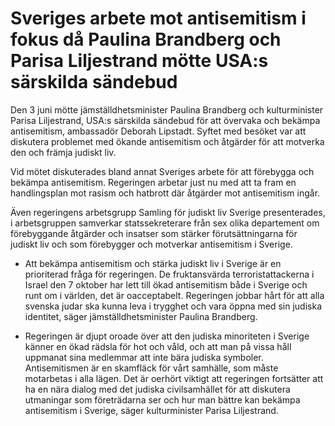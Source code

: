 # Sveriges arbete mot antisemitism i fokus då Paulina Brandberg och Parisa Liljestrand mötte USA:s särskilda sändebud

Den 3 juni mötte jämställdhetsminister Paulina Brandberg och kulturminister Parisa Liljestrand, USA:s särskilda sändebud för att övervaka och bekämpa antisemitism, ambassadör Deborah Lipstadt. Syftet med besöket var att diskutera problemet med ökande antisemitism och åtgärder för att motverka den och främja judiskt liv.

Vid mötet diskuterades bland annat Sveriges arbete för att förebygga och bekämpa antisemitism. Regeringen arbetar just nu med att ta fram en handlingsplan mot rasism och hatbrott där åtgärder mot antisemitism ingår.

Även regeringens arbetsgrupp Samling för judiskt liv Sverige presenterades, i arbetsgruppen samverkar statssekreterare från sex olika departement om förebyggande åtgärder och insatser som stärker förutsättningarna för judiskt liv och som förebygger och motverkar antisemitism i Sverige.

- Att bekämpa antisemitism och stärka judiskt liv i Sverige är en prioriterad fråga för regeringen. De fruktansvärda terroristattackerna i Israel den 7 oktober har lett till ökad antisemitism både i Sverige och runt om i världen, det är oacceptabelt. Regeringen jobbar hårt för att alla svenska judar ska kunna leva i trygghet och vara öppna med sin judiska identitet, säger jämställdhetsminister Paulina Brandberg.

- Regeringen är djupt oroade över att den judiska minoriteten i Sverige känner en ökad rädsla för hot och våld, och att man på vissa håll uppmanat sina medlemmar att inte bära judiska symboler. Antisemitismen är en skamfläck för vårt samhälle, som måste motarbetas i alla lägen. Det är oerhört viktigt att regeringen fortsätter att ha en nära dialog med det judiska civilsamhället för att diskutera utmaningar som företrädarna ser och hur man bättre kan bekämpa antisemitism i Sverige, säger kulturminister Parisa Liljestrand.
